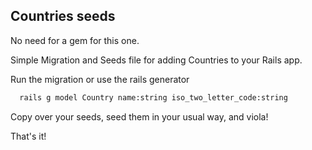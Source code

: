 ## Countries seeds

No need for a gem for this one.

Simple Migration and Seeds file for adding Countries to your Rails app.

Run the migration or use the rails generator

```bash
  rails g model Country name:string iso_two_letter_code:string
```

Copy over your seeds, seed them in your usual way, and viola!

That's it!

